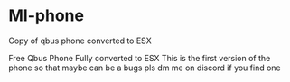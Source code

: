 # MI-phone
Copy of qbus phone converted to ESX

Free Qbus Phone Fully converted to ESX
This is the first version of the phone so that maybe can be a bugs pls dm me on discord if you find one
